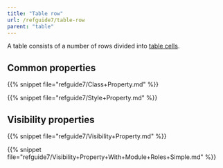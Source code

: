 ```yaml
---
title: "Table row"
url: /refguide7/table-row
parent: "table"
---
```



A table consists of a number of rows divided into [table cells](table-cell).

## Common properties

{{% snippet file="refguide7/Class+Property.md" %}}

{{% snippet file="refguide7/Style+Property.md" %}}

## Visibility properties

{{% snippet file="refguide7/Visibility+Property.md" %}}

{{% snippet file="refguide7/Visibility+Property+With+Module+Roles+Simple.md" %}}
